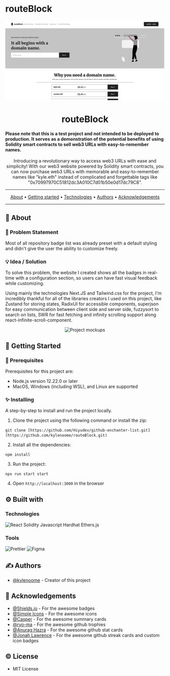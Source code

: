 # routeBlock

<p align="center">
	<img alt="Website" src="image/screenshot-2023-02-23_11:30:11.png"> </img>
	<h1 align="center">routeBlock</h3>
	<h4> Please note that this is a test project and not intended to be deployed to production. It serves as a demonstration of the potential benefits of using Solidity smart contracts to sell web3 URLs with easy-to-remember names. </h4>
</p>



<p align="center"> Introducing a revolutionary way to access web3 URLs with ease and simplicity! With our web3 website powered by Solidity smart contracts, you can now purchase web3 URLs with memorable and easy-to-remember names like "kyle.eth" instead of complicated and forgettable tags like "0x70997970C51812dc3A010C7d01b50e0d17dc79C8".
    <br>
</p>

---

<p align="center">
 <a href="#about">About</a> •
 <a href="#started">Getting started</a> •
 <a href="#built_using">Technologies</a> •
 <a href="#authors">Authors</a> •
 <a href="#acknowledgement">Acknowledgements</a>
</p>

---

## 🧐 About <a name="about"><a/>

### 🧠 Problem Statement <a name = "problem_statement"></a>

Most of all repository badge list was already preset with a default styling and didn't give the user the ability to customize freely.

### 💡 Idea / Solution <a name = "idea"></a>

To solve this problem, the website I created shows all the badges in real-time with a configuration section, so users can have fast visual feedback while customizing.

Using mainly the technologies Next.JS and Tailwind.css for the project, I'm incredibly thankful for all of the libraries creators I used on this project, like Zustand for storing states, RadixUI for accessible components, superjson for easy communication between client side and server side, fuzzysort to search on lists, SWR for fast fetching and infinity scrolling support along react-infinite-scroll-component.

<div align="center">
	<img src=".github/images/Mockups.png" alt="Project mockups"/>
</div>

## 🏁 Getting Started <a name = "started"></a>

### 🎐 Prerequisites

Prerequisites for this project are:

- Node.js version 12.22.0 or later
- MacOS, Windows (including WSL), and Linux are supported

### ✨ Installing

A step-by-step to install and run the project locally.

1. Clone the project using the following command or install the zip:

```
git clone [https://github.com/Hiyudev/github-enchanter-list.git](https://github.com/kylenoome/routeBlock.git)
```

2. Install all the dependencies:

```
npm install
```

3. Run the project:

```
npx run start start
```

4. Open `http://localhost:3000` in the browser

## ⚙ Built with <a name = "built_using"></a>

### Technologies

![React](https://img.shields.io/badge/React-61DAFB?style=for-the-badge&logo=react&logoColor=black)
Solidity
Javascript
Hardhat
Ethers.js 
### Tools

![Prettier](https://img.shields.io/badge/Prettier-F7B93E?style=for-the-badge&logo=prettier&logoColor=black)
![Figma](https://img.shields.io/badge/Figma-F24E1E?style=for-the-badge&logo=figma&logoColor=white)

## ✍️ Authors <a name = "authors"></a>

- [@kylenoome](https://github.com/kylenoome) - Creator of this project

## 🎉 Acknowledgements <a name = "acknowledgement"></a>

- [@Shields.io](https://github.com/badges) - For the awesome badges
- [@Simple Icons](https://github.com/simple-icons) - For the awesome icons
- [@Casper](https://github.com/vn7n24fzkq) - For the awesome summary cards
- [@ryo-ma](https://github.com/ryo-ma) - For the awesome github trophies
- [@Anurag Hazra](https://github.com/anuraghazra) - For the awesome github stat cards
- [@Jonah Lawrence](https://github.com/DenverCoder1) - For the awesome github streak cards and custom icon badges

## © License

- MIT License
